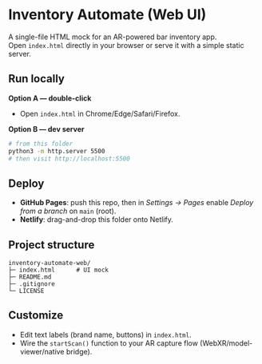 # Inventory Automate (Web UI)

A single-file HTML mock for an AR-powered bar inventory app.  
Open `index.html` directly in your browser or serve it with a simple static server.

## Run locally

**Option A — double-click**
- Open `index.html` in Chrome/Edge/Safari/Firefox.

**Option B — dev server**
```bash
# from this folder
python3 -m http.server 5500
# then visit http://localhost:5500
```

## Deploy

- **GitHub Pages**: push this repo, then in *Settings → Pages* enable *Deploy from a branch* on `main` (root).
- **Netlify**: drag-and-drop this folder onto Netlify.

## Project structure

```
inventory-automate-web/
├─ index.html      # UI mock
├─ README.md
├─ .gitignore
└─ LICENSE
```

## Customize

- Edit text labels (brand name, buttons) in `index.html`.
- Wire the `startScan()` function to your AR capture flow (WebXR/model-viewer/native bridge).
